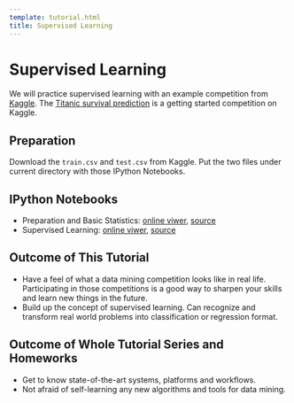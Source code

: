 ```yaml
---
template: tutorial.html
title: Supervised Learning
---
```


# Supervised Learning

We will practice supervised learning with an example competition from [Kaggle](http://www.kaggle.com/).
The [Titanic survival prediction](http://www.kaggle.com/c/titanic-gettingStarted/) 
is a getting started competition on Kaggle.

## Preparation

Download the `train.csv` and `test.csv` from Kaggle.
Put the two files under current directory with those IPython Notebooks.

## IPython Notebooks

   * Preparation and Basic Statistics:
   [online viwer](http://nbviewer.ipython.org/urls/course.ie.cuhk.edu.hk/~engg4030/tutorial/tutorial13/Preparation-and-Basic-Statistics.ipynb),
   [source](https://course.ie.cuhk.edu.hk/~engg4030/tutorial/tutorial13/Preparation-and-Basic-Statistics.ipynb)
   * Supervised Learning:
   [online viwer](http://nbviewer.ipython.org/urls/course.ie.cuhk.edu.hk/~engg4030/tutorial/tutorial13/Supervised-Learning.ipynb),
   [source](https://course.ie.cuhk.edu.hk/~engg4030/tutorial/tutorial13/Supervised-Learning.ipynb)

## Outcome of This Tutorial

   * Have a feel of what a data mining competition looks like in real life.
   Participating in those competitions is a good way to sharpen your skills and learn new things in the future.
   * Build up the concept of supervised learning.
   Can recognize and transform real world problems into classification or regression format.

## Outcome of Whole Tutorial Series and Homeworks

   * Get to know state-of-the-art systems, platforms and workflows.
   * Not afraid of self-learning any new algorithms and tools for data mining.
